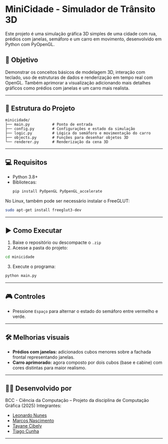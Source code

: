 # MiniCidade - Simulador de Trânsito 3D

Este projeto é uma simulação gráfica 3D simples de uma cidade com rua, prédios com janelas, semáforo e um carro em movimento, desenvolvido em Python com PyOpenGL.

## 🎯 Objetivo

Demonstrar os conceitos básicos de modelagem 3D, interação com teclado, uso de estruturas de dados e renderização em tempo real com OpenGL. Também aprimorar a visualização adicionando mais detalhes gráficos como prédios com janelas e um carro mais realista.

---

## 📁 Estrutura do Projeto

```
minicidade/
├── main.py          # Ponto de entrada
├── config.py        # Configurações e estado da simulação
├── logic.py         # Lógica do semáforo e movimentação do carro
├── objects.py       # Funções para desenhar objetos 3D
└── renderer.py      # Renderização da cena 3D
```

---

## 💻 Requisitos

- Python 3.8+
- Bibliotecas:
  ```bash
  pip install PyOpenGL PyOpenGL_accelerate
  ```

No Linux, também pode ser necessário instalar o FreeGLUT:

```bash
sudo apt-get install freeglut3-dev
```

---

## ▶️ Como Executar

1. Baixe o repositório ou descompacte o `.zip`
2. Acesse a pasta do projeto:

```bash
cd minicidade
```

3. Execute o programa:

```bash
python main.py
```

---

## 🎮 Controles

- Pressione `Espaço` para alternar o estado do semáforo entre vermelho e verde.

---

## 🛠 Melhorias visuais

- **Prédios com janelas:** adicionados cubos menores sobre a fachada frontal representando janelas.
- **Carro aprimorado:** agora composto por dois cubos (base e cabine) com cores distintas para maior realismo.

---

## 👨‍💻 Desenvolvido por

BCC - Ciência da Computação – Projeto da disciplina de Computação Gráfica (2025)
Integrantes: 
- [Leonardo Nunes](https://github.com/leonardonb)
- [Marcos Nascimento](https://github.com/MarcosNascimento46)
- [Tayane Cibely](https://github.com/tayanecibely)
- [Tiago Cunha](https://github.com/tiagojose76)
---
